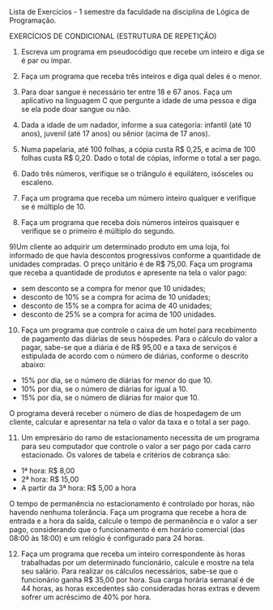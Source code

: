 Lista de Exercícios - 1 semestre da faculdade na disciplina de Lógica de Programação.

EXERCÍCIOS DE CONDICIONAL (ESTRUTURA DE REPETIÇÃO)

1) Escreva um programa em pseudocódigo que recebe um inteiro e diga se é par ou ímpar.

2) Faça um programa que receba três inteiros e diga qual deles é o menor.

3) Para doar sangue é necessário ter entre 18 e 67 anos. Faça um aplicativo na linguagem C que pergunte a idade de uma pessoa e diga se ela pode doar sangue ou não.

4) Dada a idade de um nadador, informe a sua categoria: infantil (até 10 anos), juvenil (até 17 anos) ou sênior (acima de 17 anos).

5) Numa papelaria, até 100 folhas, a cópia custa R$ 0,25, e acima de 100 folhas custa R$ 0,20. Dado o total de cópias, informe o total a ser pago.

6) Dado três números, verifique se o triângulo é equilátero, isósceles ou escaleno.

7) Faça um programa que receba um número inteiro qualquer e verifique se é múltiplo de 10.

8) Faça um programa que receba dois números inteiros quaisquer e verifique se o primeiro é múltiplo do segundo.

9)Um cliente ao adquirir um determinado produto em uma loja, foi informado de que havia descontos progressivos conforme a quantidade de unidades compradas. O preço unitário é de R$ 75,00. Faça um programa que receba a quantidade de produtos e apresente na tela o valor pago:

* sem desconto se a compra for menor que 10 unidades;
* desconto de 10% se a compra for acima de 10 unidades;
* desconto de 15% se a compra for acima de 40 unidades;
* desconto de 25% se a compra for acima de 100 unidades.

10) Faça um programa que controle o caixa de um hotel para recebimento de pagamento das diárias de seus hóspedes. Para o cálculo do valor a pagar, sabe-se que a diária é de R$ 95,00 e a taxa de serviços é estipulada de acordo com o número de diárias, conforme o descrito abaixo:

* 15% por dia, se o número de diárias for menor do que 10.
* 10% por dia, se o número de diárias for igual a 10.
* 15% por dia, se o número de diárias for maior que 10.

O programa deverá receber o número de dias de hospedagem de um cliente, calcular e apresentar na tela o valor da taxa e o total a ser pago.

11) Um empresário do ramo de estacionamento necessita de um programa para seu computador que controle o valor a ser pago por cada carro estacionado. Os valores de tabela e critérios de cobrança são:

* 1ª hora: R$ 8,00
* 2ª hora: R$ 15,00
* A partir da 3ª hora: R$ 5,00 a hora

O tempo de permanência no estacionamento é controlado por horas, não havendo nenhuma tolerância. Faça um programa que recebe a hora de entrada e a hora da saída, calcule o tempo de permanência e o valor a ser pago, considerando que o funcionamento é em horário comercial (das 08:00 às 18:00) e um relógio é configurado para 24 horas.

12) Faça um programa que receba um inteiro correspondente às horas trabalhadas
por um determinado funcionário, calcule e mostre na tela seu salário. Para realizar os cálculos necessários, sabe-se que o funcionário ganha R$ 35,00 por hora. Sua carga horária semanal é de 44 horas, as horas excedentes são consideradas horas extras e devem sofrer um acréscimo de 40% por hora.

